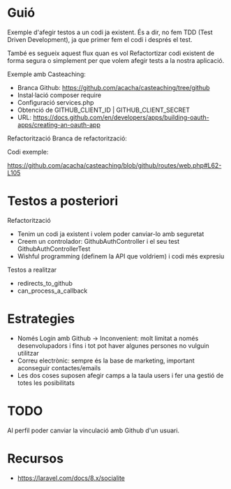 # Guió

Exemple d'afegir testos a un codi ja existent. És a dir, no fem TDD (Test Driven Development), ja que primer fem el codi i després el test.

També es segueix aquest flux quan es vol Refactortizar codi existent de forma segura o simplement per que volem afegir tests a la nostra aplicació.

Exemple amb Casteaching:
- Branca Github: https://github.com/acacha/casteaching/tree/github
- Instal·lació composer require
- Configuració services.php
- Obtenció de GITHUB_CLIENT_ID | GITHUB_CLIENT_SECRET
- URL: https://docs.github.com/en/developers/apps/building-oauth-apps/creating-an-oauth-app

Refactorització
Branca de refactorització:

Codi exemple:

https://github.com/acacha/casteaching/blob/github/routes/web.php#L62-L105

# Testos a posteriori

Refactorització
- Tenim un codi ja existent i volem poder canviar-lo amb seguretat
- Creem un controlador: GithubAuthController i el seu test GithubAuthControllerTest
- Wishful programming (definem la API que voldriem) i codi més expresiu

Testos a realitzar

- redirects_to_github
- can_process_a_callback

# Estrategies

- Només Login amb Github -> Inconvenient: molt limitat a només desenvolupadors i fins i tot pot haver algunes persones no vulguin utilitzar
- Correu electrònic: sempre és la base de marketing, important aconseguir contactes/emails
- Les dos coses suposen afegir camps a la taula users i fer una gestió de totes les posibilitats

# TODO

Al perfil poder canviar la vinculació amb Github d'un usuari.

# Recursos
- https://laravel.com/docs/8.x/socialite
